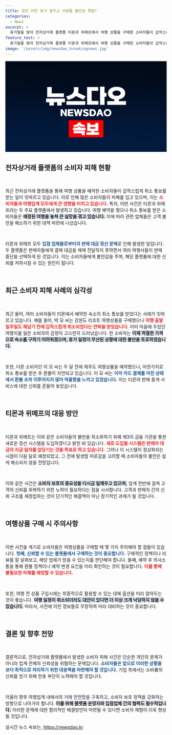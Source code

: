 ```yaml
---
title: 정산 지연 휴가 앞두고 사람들 불안감 폭발!
categories:
  - News
excerpt: >
  휴가철을 맞아 전자상거래 플랫폼 티몬과 위메프에서 여행 상품을 구매한 소비자들이 갑작스러운 취소 통보와 환불 지연으로 큰 불편을 겪고 있습니다. 판매 대금 정산 문제로 소비자와 업체 모두 어려움에 직면해 있으며, 새로운 정산 시스템 도입이 시급히 필요한 상황입니다.
feature_text: >
  휴가철을 맞아 전자상거래 플랫폼 티몬과 위메프에서 여행 상품을 구매한 소비자들이 갑작스러운 취소 통보와 환불 지연으로 큰 불편을 겪고 있습니다. 판매 대금 정산 문제로 소비자와 업체 모두 어려움에 직면해 있으며, 새로운 정산 시스템 도입이 시급히 필요한 상황입니다.
image: '/assets/img/newsdao_breakingnews.jpg'
---
```


<p><img src="/assets/img/newsdao_breakingnews.jpg" alt="implanttips 속보" /></p>

<h2 data-ke-size="size26">전자상거래 플랫폼의 소비자 피해 현황</h2>

<p data-ke-size="size16">&nbsp;</p>

<p>최근 전자상거래 플랫폼을 통해 여행 상품을 예약한 소비자들이 갑작스럽게 취소 통보를 받는 일이 잇따르고 있습니다. 이로 인해 많은 소비자들이 피해를 입고 있으며, 이는 <b><span style="color: #ee2323;">소비자들과 여행업계 모두에게 큰 영향을 미치고 있습니다.</span></b> 특히, 이번 사건은 티몬과 위메프라는 두 주요 플랫폼에서 발생하고 있습니다. 여행 예약을 했으나 취소 통보를 받은 소비자들은 <b><span style="background-color: #21538527;">예정된 여행을 놓쳐 큰 실망을 겪고 있습니다.</span></b> 이에 따라 관련 업체들은 고객 불만을 해소하기 위한 대책 마련에 나섰습니다.</p>

<p data-ke-size="size16">&nbsp;</p>

<p>티몬과 위메프 모두 <b><span style="color: #1a5490;">입점 업체들로부터의 판매 대금 정산 문제</span></b>로 인해 발생한 일입니다. 두 플랫폼은 판매자들에게 결제 대금을 제때 전달하지 못하면서 여러 여행사들이 판매 중단을 선택하게 된 것입니다. 이는 소비자들에게 불안감을 주며, 해당 플랫폼에 대한 신뢰를 저하시킬 수 있는 원인이 됩니다.</p>

<p data-ke-size="size16">&nbsp;</p>

<h2 data-ke-size="size26">최근 소비자 피해 사례의 심각성</h2>

<p data-ke-size="size16">&nbsp;</p>

<p>최근 들어, 여러 소비자들이 티몬에서 예약한 숙소의 취소 통보를 받았다는 사례가 잇따르고 있습니다. 예를 들어, 박 모 씨는 강원도 리조트 여행상품을 구매했으나 <b><span style="color: #ee2323;">여행 출발 일주일도 채남기 전에 갑작스럽게 취소되었다는 연락을 받았습니다.</span></b> 이미 마음에 두었던 여행지를 잃은 소비자의 감정이 고스란히 드러났습니다. 한 소비자는 <b><span style="background-color: #21538527;">이제 적절한 가격으로 숙소를 구하기 어려워졌으며, 휴가 일정이 무산된 상황에 대한 불만을 토로하였습니다.</span></b></p>

<p data-ke-size="size16">&nbsp;</p>

<p>또한, 다른 소비자인 이 모 씨는 두 달 전에 제주도 여행상품을 예약했으나, 마찬가지로 취소 통보를 받은 후 환불이 지연되고 있습니다. 이 모 씨는 <b><span style="color: #1a5490;">이미 카드 결제를 마친 상태에서 환불 조차 이루어지지 않아 억울함을 느끼고 있었습니다.</span></b> 이는 티몬의 판매 중개 서비스에 대한 신뢰를 흔들어 놓았습니다.</p>

<p data-ke-size="size16">&nbsp;</p>

<h2 data-ke-size="size26">티몬과 위메프의 대응 방안</h2>

<p data-ke-size="size16">&nbsp;</p>

<p>티몬과 위메프는 이와 같은 소비자들의 불만을 최소화하기 위해 제3의 금융 기관을 통한 새로운 정산 시스템을 도입하겠다고 밝힌 바 있습니다. <b><span style="color: #ee2323;">새로 도입될 시스템은 판매자 대금의 지급 일자를 앞당기는 것을 목표로 하고 있습니다.</span></b> 그러나 이 시스템이 정상화되는 시점이 다음 달로 예정되었고, 그 전에 발생할 피로감을 고려할 때 소비자들의 불안은 쉽게 해소되지 않을 전망입니다.</p>

<p data-ke-size="size16">&nbsp;</p>

<p>이와 같은 사건은 <b><span style="background-color: #21538527;">소비자 보호의 중요성을 다시금 일깨우고 있으며,</span></b> 업계 전반에 걸쳐 고객의 신뢰를 회복하기 위한 노력이 필요하다는 점을 시사합니다. 고객과 판매자 간의 신뢰 구조를 재정립하는 것이 단기적인 해결책이 아닌 장기적인 과제가 될 것입니다.</p>

<p data-ke-size="size16">&nbsp;</p>

<h2 data-ke-size="size26">여행상품 구매 시 주의사항</h2>

<p data-ke-size="size16">&nbsp;</p>

<p>이번 사건을 계기로 소비자들은 여행상품을 구매할 때 몇 가지 주의해야 할 점들이 있습니다. <b><span style="color: #1a5490;">첫째, 신뢰할 수 있는 플랫폼에서 구매하는 것이 중요합니다.</span></b> 구체적인 정책이나 리뷰를 잘 살펴보고, 해당 업체가 믿을 수 있는지를 판단해야 합니다. 둘째, 예약 후 의사소통을 통해 환불 정책이나 예약 변경 요건을 미리 확인하는 것이 필요합니다. <b><span style="color: #ee2323;">이를 통해 불필요한 피해를 예방할 수 있습니다.</span></b></p>

<p data-ke-size="size16">&nbsp;</p>

<p>또한, 여행 전 상품 구입시에는 최종적으로 활용할 수 있는 대체 옵션을 미리 알아두는 것이 좋습니다. <b><span style="background-color: #21538527;">여행 일정이 취소되더라도 대안이 있다면 더 이상 크게 낙담하지 않을 수 있습니다.</span></b> 따라서, 사전에 이런 정보들로 무장하여 미리 대비하는 것이 중요합니다.</p>

<p data-ke-size="size16">&nbsp;</p>

<h2 data-ke-size="size26">결론 및 향후 전망</h2>

<p data-ke-size="size16">&nbsp;</p>

<p>결론적으로, 전자상거래 플랫폼에서 발생한 소비자 피해 사건은 단순한 개인의 문제가 아니라 업계 전체의 신뢰성을 위협하는 문제입니다. <b><span style="color: #1a5490;">소비자들은 앞으로 이러한 상황을 보다 최적으로 처리하기 위한 대응책을 마련해야 할 것입니다.</span></b> 기업 측에서는 소비者의 신뢰를 얻기 위해 한층 부단히 노력해야 할 것입니다.</p>

<p data-ke-size="size16">&nbsp;</p>

<p>아울러 향후 여행업계 내에서의 거래 안전망을 구축하고, 소비자 보호 정책을 강화하는 방향으로 나아가야 합니다. <b><span style="background-color: #21538527;">이를 위해 플랫폼 운영자와 입점업체 간의 협력도 필수적입니다.</span></b> 이러한 문제에 대한 합리적인 해결방안이 마련될 수 있다면 소비자 체험이 더욱 향상될 것입니다.</p>
실시간 뉴스 속보는, <a href="https://newsdao.kr" rel="dofollow">https://newsdao.kr</a>


